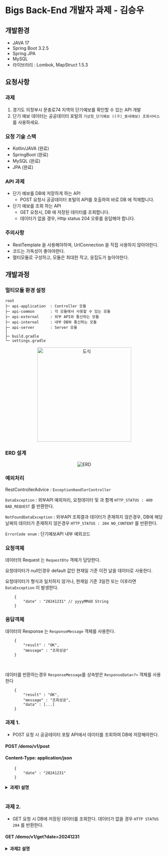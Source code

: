 # Bigs Back-End 개발자 과제 - 김승우

## 개발환경

- JAVA 17
- Spring Boot 3.2.5
- Spring JPA
- MySQL
- 라이브러리 : Lombok, MapStruct 1.5.3


## 요청사항

### 과제
1. 경기도 의정부시 문충로74 지역의 단기예보를 확인할 수 있는 API 개발
2. 단기 예보 데이터는 공공데이터 포털의 ```기상청_단기예보 ((구)_동네예보) 조회서비스``` 를 사용하세요.

### 요청 기술 스택
- Kotlin/JAVA (완료)
- SpringBoot (완료)
- MySQL (완료)
- JPA (완료)

### API 과제

- 단기 예보를 DB에 저장하게 하는 API
    - POST 요청시 공공데이터 포털의 API를 호출하여 바로 DB 에 적재합니다.
- 단기 예보를 조회 하는 API
    - GET 요청시, DB 에 저장된 데이터를 조회합니다.
    - 데이터가 없을 경우, Http status 204 오류를 응답해야 합니다.

### 주의사항
- RestTemplate 을 사용해야하며, UrlConnection 을 직접 사용하지 않아야한다.
- 코드는 가독성이 좋아야한다.
- 멀티모듈로 구성하고, 모듈은 최대한 작고, 응집도가 높아야한다.



## 개발과정

### 멀티모듈 환경 설정
    root
    ├─ api-application  : Controller 모듈
    ├─ api-common       : 각 모듈에서 사용할 수 있는 모듈
    ├─ api-external     : 외부 API와 통신하는 모듈
    ├─ api-internal     : 내부 DB와 통신하는 모듈
    ├─ api-server       : Server 모듈
    │
    ├─ build.gradle
    └─ settings.gradle

<p align="center">
    <img src="https://github.com/KIMSEUNGWO/Room_Project/assets/128001994/1d27a7fd-fcc4-42fb-9599-0dfca00162da" style="height:300px;" alt="도식"/>
</p>

### ERD 설계
<p align="center">
  <img src="https://github.com/KIMSEUNGWO/multi_module_architecture/assets/128001994/5b26659b-ea7b-4287-9fd8-4fbdc851913e"alt="ERD"/>
</p>

### 예외처리

RestControllerAdvice : ```ExceptionHandlerController```

```DataException``` : 외부API 예외처리, 요청데이터 및 과 함께 ```HTTP_STATUS : 400 BAD_REQUEST``` 를 반환한다.

```NotFoundDataException``` : 외부API 조회결과 데이터가 존재하지 않은경우, DB에 해당 날짜의 데이터가 존재하지 않은경우 ```HTTP_STATUS : 204 NO_CONTENT``` 를 반환한다.

```ErrorCode enum``` : 단기예보API 내부 예외코드


### 요청객체

데이터의 Request 는 ```RequestDto``` 객체가 담당한다.

요청데이터가 null인경우 default 값인 현재일 기준 이전 날을 데이터로 사용한다.

요청데이터가 형식과 일치하지 않거나, 현재일 기준 3일전 또는 이후라면 ```DataException``` 이 발생한다.

```
    {
        "date" : "20241231" // yyyyMMdd String
    }
```

### 응답객체

데이터의 Response 는 ```ResponseMessage``` 객체를 사용한다.

```
    {
        "result" : "OK",
        "message" : "조회성공"
    }
```

<br>

데이터를 반환하는경우 ```ResponseMessage```를 상속받은 ```ResponseData<?>``` 객체를 사용한다

```
    {
        "result" : "OK",
        "message" : "조회성공",
        "data" : [...]
    }
```


### 과제 1.

- POST 요청 시 공공테이터 포탈 API에서 데이터를 조회하여 DB에 저장해야한다.

#### POST /demo/v1/post

#### Content-Type: application/json
```
    {
        "date" : "20241231"
    }
```

<details>
    <summary><strong>과제1 설명</strong></summary>


```
@Component
public class CustomTemplate {

    private final RestTemplate restTemplate;
    private final HttpEntity<?> entity;

    public CustomTemplate() {
        this.restTemplate = new RestTemplate();
        this.entity = new HttpEntity<>(getHeaders());
    }

    private HttpHeaders getHeaders() {
        HttpHeaders headers = new HttpHeaders();
        headers.setContentType(MediaType.APPLICATION_JSON);
        headers.set("Accept", "*/*;q=0.9");
        return headers;
    }

    public <T> T get(URI uri, Class<T> clazz) {
        return restTemplate.exchange(uri, HttpMethod.GET, entity, clazz).getBody();
    }
    
}
```

RestTemplate 을 ```CustomTemplate``` class 로 감싸고 Bean으로 등록시켜 싱글톤으로 구성했습니다.

요청시 uri 주소 ```customTemplate.get()``` 요청 시 uri 주소를 통해 GET 요청이 되며 clazz 타입으로 반환됩니다.

제네릭을 사용한 이유는 외부에서 타입을 주입 받음으로써 객체 간의 결합도를 낮추고,
요청 uri, 반환타입이 변경에 수정없이 대응할 수 있기 때문에 사용했습니다.

조회 결과는 ```JsonData```class에 담겨 Controller로 반환됩니다.

이 과정에서 단기예보API 내부예외가 발생한 경우 ```DataException```, 요청한 데이터가 없다면 ```NotFountDataException``` 이 발생합니다.

```api-external``` 모듈의 객체를 바인딩 하고 ```api-internal``` 모듈로 이동합니다.

JPA로 데이터를 저장합니다.

</details>

<br>

### 과제 2.

- GET 요청 시 DB에 저장된 데이터를 조회한다. 데이터가 없을 경우 ```HTTP STATUS 204``` 를 반환한다.

#### GET /demo/v1/get?date=20241231

<details>
    <summary><strong>과제2 설명</strong></summary>

사용자로부터 요청받은 날짜를 DB에서 조회합니다.

데이터가 존재하지 않으면, ```NotFountDataException``` 이 발생하고 ExceptionHandler에 의해 HTTP STATUS 204를 반환합니다.

데이터 조회 완료 예시

```
{
    "result": "OK",
    "message": "조회성공",
    "data": [
        {
            "date": "2024-04-29 06:00",
            "detailData": [
                "1시간 기온 : 15℃",
                "풍속(동서성분) : -1.8m/s",
                "풍속(남북성분) : -0.9m/s",
                "풍향 : 65deg",
                "풍속 : 2.1m/s",
                "하늘상태 : 흐림",
                "강수형태 : 없음",
                "강수확률 : 30%",
                "파고 : 0m",
                "1시간 강수량 : 강수없음",
                "습도 : 75%",
                "1시간 신적설 : 적설없음"
            ]
        },
        {
          ...
        }
    ]
}
```
</details>